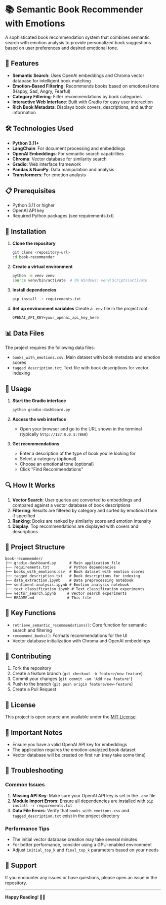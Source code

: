 # 📚 Semantic Book Recommender with Emotions

A sophisticated book recommendation system that combines semantic search with emotion analysis to provide personalized book suggestions based on user preferences and desired emotional tone.

## 🚀 Features

- **Semantic Search**: Uses OpenAI embeddings and Chroma vector database for intelligent book matching
- **Emotion-Based Filtering**: Recommends books based on emotional tone (Happy, Sad, Angry, Fearful)
- **Category Filtering**: Filter recommendations by book categories
- **Interactive Web Interface**: Built with Gradio for easy user interaction
- **Rich Book Metadata**: Displays book covers, descriptions, and author information

## 🛠️ Technologies Used

- **Python 3.11+**
- **LangChain**: For document processing and embeddings
- **OpenAI Embeddings**: For semantic search capabilities
- **Chroma**: Vector database for similarity search
- **Gradio**: Web interface framework
- **Pandas & NumPy**: Data manipulation and analysis
- **Transformers**: For emotion analysis

## 📋 Prerequisites

- Python 3.11 or higher
- OpenAI API key
- Required Python packages (see requirements.txt)

## 🔧 Installation

1. **Clone the repository**
   ```bash
   git clone <repository-url>
   cd book-recommender
   ```

2. **Create a virtual environment**
   ```bash
   python -m venv venv
   source venv/bin/activate  # On Windows: venv\Scripts\activate
   ```

3. **Install dependencies**
   ```bash
   pip install -r requirements.txt
   ```

4. **Set up environment variables**
   Create a `.env` file in the project root:
   ```env
   OPENAI_API_KEY=your_openai_api_key_here
   ```

## 📊 Data Files

The project requires the following data files:
- `books_with_emotions.csv`: Main dataset with book metadata and emotion scores
- `tagged_description.txt`: Text file with book descriptions for vector indexing

## 🚀 Usage

1. **Start the Gradio interface**
   ```bash
   python gradio-dashboard.py
   ```

2. **Access the web interface**
   - Open your browser and go to the URL shown in the terminal (typically `http://127.0.0.1:7860`)

3. **Get recommendations**
   - Enter a description of the type of book you're looking for
   - Select a category (optional)
   - Choose an emotional tone (optional)
   - Click "Find Recommendations"

## 🔍 How It Works

1. **Vector Search**: User queries are converted to embeddings and compared against a vector database of book descriptions
2. **Filtering**: Results are filtered by category and sorted by emotional tone if specified
3. **Ranking**: Books are ranked by similarity score and emotion intensity
4. **Display**: Top recommendations are displayed with covers and descriptions

## 📁 Project Structure

```
book-recommender/
├── gradio-dashboard.py      # Main application file
├── requirements.txt         # Python dependencies
├── books_with_emotions.csv  # Book dataset with emotion scores
├── tagged_description.txt   # Book descriptions for indexing
├── data_extraction.ipynb    # Data preprocessing notebook
├── sentiment-analysis.ipynb # Emotion analysis notebook
├── text_classification.ipynb # Text classification experiments
├── vector_search.ipynb     # Vector search experiments
└── README.md               # This file
```

## 🎯 Key Functions

- `retrieve_semantic_recommendations()`: Core function for semantic search and filtering
- `recommend_books()`: Formats recommendations for the UI
- Vector database initialization with Chroma and OpenAI embeddings

## 🤝 Contributing

1. Fork the repository
2. Create a feature branch (`git checkout -b feature/new-feature`)
3. Commit your changes (`git commit -am 'Add new feature'`)
4. Push to the branch (`git push origin feature/new-feature`)
5. Create a Pull Request

## 📝 License

This project is open source and available under the [MIT License](LICENSE).

## 🚨 Important Notes

- Ensure you have a valid OpenAI API key for embeddings
- The application requires the emotion-analyzed book dataset
- Vector database will be created on first run (may take some time)

## 🐛 Troubleshooting

### Common Issues

1. **Missing API Key**: Make sure your OpenAI API key is set in the `.env` file
2. **Module Import Errors**: Ensure all dependencies are installed with `pip install -r requirements.txt`
3. **Data File Errors**: Verify that `books_with_emotions.csv` and `tagged_description.txt` exist in the project directory

### Performance Tips

- The initial vector database creation may take several minutes
- For better performance, consider using a GPU-enabled environment
- Adjust `initial_top_k` and `final_top_k` parameters based on your needs

## 📧 Support

If you encounter any issues or have questions, please open an issue in the repository.

---

**Happy Reading! 📖✨**

